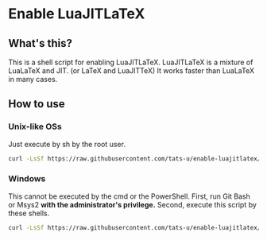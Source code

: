 # Enable LuaJITLaTeX
## What's this?
This is a shell script for enabling LuaJITLaTeX.  LuaJITLaTeX is a mixture of LuaLaTeX and JIT. (or LaTeX and LuaJITTeX)  It works faster than LuaLaTeX in many cases.

## How to use
### Unix-like OSs
Just execute by sh by the root user.

``` bash
curl -LsSf https://raw.githubusercontent.com/tats-u/enable-luajitlatex/master/enable-luajitlatex.sh | sudo PATH="$PATH" sh
```

### Windows
This cannot be executed by the cmd or the PowerShell.  First, run Git Bash or Msys2 **with the administrator's privilege.**  Second, execute this script by these shells.

``` bash
curl -LsSf https://raw.githubusercontent.com/tats-u/enable-luajitlatex/master/enable-luajitlatex.sh | sh
```

